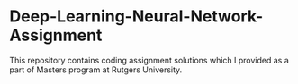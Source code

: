 # Deep-Learning-Neural-Network-Assignment
This repository contains coding assignment solutions which I provided as a part of Masters program at Rutgers University. 
